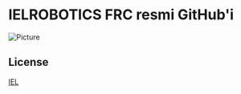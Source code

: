 # IELROBOTICS FRC resmi GitHub'i

![Picture](https://kcroboticsteam.files.wordpress.com/2019/07/first-infiniterecharge-rgb_primary-reverse.jpg)

## License
[IEL](https://github.com/ielrobotics)